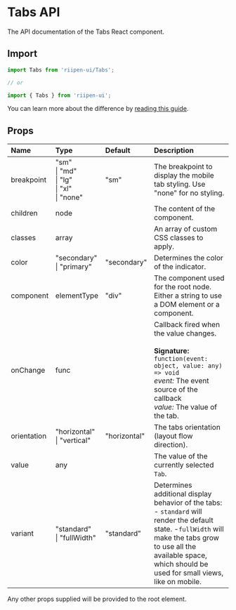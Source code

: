<!--- This documentation is automatically generated, do not try to edit it. -->

# Tabs API

<p class="description">The API documentation of the Tabs React component.</p>

## Import

```js
import Tabs from 'riipen-ui/Tabs';

// or

import { Tabs } from 'riipen-ui';
```

You can learn more about the difference by [reading this guide](/guides/bundle-size).

## Props

| Name | Type | Default | Description |
|:-----|:-----|:--------|:------------|
| <span class="prop-name">breakpoint</span> | <span class="prop-type">"sm"<br>&#124;&nbsp;"md"<br>&#124;&nbsp;"lg"<br>&#124;&nbsp;"xl"<br>&#124;&nbsp;"none"</span> | <span class="prop-default">"sm"</span> | The breakpoint to display the mobile tab styling. Use "none" for no styling. |
| <span class="prop-name">children</span> | <span class="prop-type">node</span> |  | The content of the component. |
| <span class="prop-name">classes</span> | <span class="prop-type">array</span> |  | An array of custom CSS classes to apply. |
| <span class="prop-name">color</span> | <span class="prop-type">"secondary"<br>&#124;&nbsp;"primary"</span> | <span class="prop-default">"secondary"</span> | Determines the color of the indicator. |
| <span class="prop-name">component</span> | <span class="prop-type">elementType</span> | <span class="prop-default">"div"</span> | The component used for the root node. Either a string to use a DOM element or a component. |
| <span class="prop-name">onChange</span> | <span class="prop-type">func</span> |  | Callback fired when the value changes.<br><br>**Signature:**<br>`function(event: object, value: any) => void`<br>*event:* The event source of the callback<br>*value:* The value of the tab. |
| <span class="prop-name">orientation</span> | <span class="prop-type">"horizontal"<br>&#124;&nbsp;"vertical"</span> | <span class="prop-default">"horizontal"</span> | The tabs orientation (layout flow direction). |
| <span class="prop-name">value</span> | <span class="prop-type">any</span> |  | The value of the currently selected `Tab`. |
| <span class="prop-name">variant</span> | <span class="prop-type">"standard"<br>&#124;&nbsp;"fullWidth"</span> | <span class="prop-default">"standard"</span> | Determines additional display behavior of the tabs:<br> - `standard` will render the default state.  -`fullWidth` will make the tabs grow to use all the available space,  which should be used for small views, like on mobile. |


Any other props supplied will be provided to the root element.